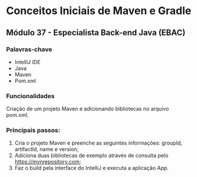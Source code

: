 # Conceitos Iniciais de Maven e Gradle

## Módulo 37 - Especialista Back-end Java (EBAC)

### Palavras-chave

* IntelliJ IDE
* Java
* Maven
* Pom.xml


### Funcionalidades

Criação de um projeto Maven e adicionando bibliotecas no arquivo pom.xml.


### Principais passos:

1. Cria o projeto Maven e preenche as seguintes informações: groupId, artifactId, name e version;
2. Adiciona duas bibliotecas de exemplo através de consulta pelo https://mvnrepository.com;
3. Faz o build pela interface do IntelliJ e executa a aplicação App.

 